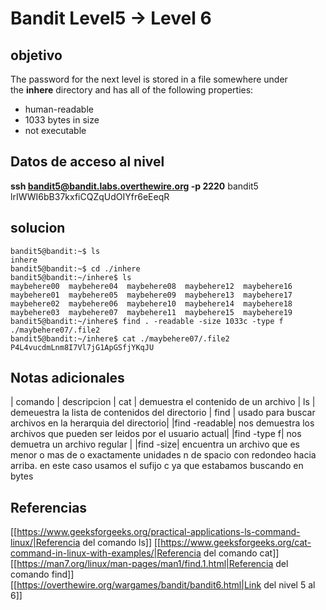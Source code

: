 # Bandit Level5 -> Level 6

## objetivo
The password for the next level is stored in a file somewhere under the **inhere** directory and has all of the following properties:

-   human-readable
-   1033 bytes in size
-   not executable

## Datos de acceso al nivel
**ssh bandit5@bandit.labs.overthewire.org -p 2220**
bandit5
lrIWWI6bB37kxfiCQZqUdOIYfr6eEeqR

## solucion
```bash()
bandit5@bandit:~$ ls
inhere
bandit5@bandit:~$ cd ./inhere
bandit5@bandit:~/inhere$ ls
maybehere00  maybehere04  maybehere08  maybehere12  maybehere16
maybehere01  maybehere05  maybehere09  maybehere13  maybehere17
maybehere02  maybehere06  maybehere10  maybehere14  maybehere18
maybehere03  maybehere07  maybehere11  maybehere15  maybehere19
bandit5@bandit:~/inhere$ find . -readable -size 1033c -type f
./maybehere07/.file2
bandit5@bandit:~/inhere$ cat ./maybehere07/.file2
P4L4vucdmLnm8I7Vl7jG1ApGSfjYKqJU
```

## Notas adicionales
| comando | descripcion
| cat | demuestra el contenido de un archivo 
| ls | demeuestra la lista de contenidos del directorio
| find | usado para buscar archivos en la herarquia del directorio|
|find -readable| nos demuestra los archivos que pueden ser leidos por el usuario actual|
|find -type f| nos demuetra un archivo regular |
|find -size| encuentra un archivo que es menor o mas de o exactamente unidades n de spacio con redondeo hacia arriba. en este caso usamos el sufijo c ya que estabamos buscando en bytes

## Referencias
[[https://www.geeksforgeeks.org/practical-applications-ls-command-linux/|Referencia del comando ls]]
[[https://www.geeksforgeeks.org/cat-command-in-linux-with-examples/|Referencia del comando cat]]
[[https://man7.org/linux/man-pages/man1/find.1.html|Referencia del comando find]]
[[https://overthewire.org/wargames/bandit/bandit6.html|Link del nivel 5 al 6]]
